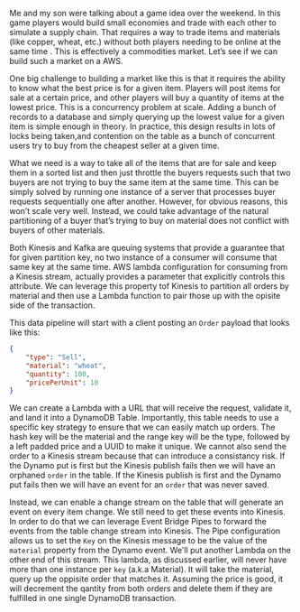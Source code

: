 Me and my son were talking about a game idea over the weekend.
In this game players would build small economies and trade with each other to simulate a supply chain.
That requires a way to trade items and materials (like copper, wheat, etc.) without both players needing to be online at the same time .
This is effectively a commodities market. 
Let’s see if we can build such a market on a AWS.

One big challenge to building a market like this is that it requires the ability to know what the best price is for a given item. 
Players will post items for sale at a certain price, and other players will buy a quantity of items at the lowest price.
This is a concurrency problem at scale. 
Adding a bunch of records to a database and simply querying up the lowest value for a given item is simple enough in theory.
In practice, this design results in lots of locks being taken,and contention on the table as a bunch of concurrent users try to buy from the cheapest seller at a given time.

What we need is a way to take all of the items that are for sale and keep them in a sorted list and then just throttle the buyers requests such that two buyers are not trying to buy the same item at the same time.
This can be simply solved by running one instance of a server that processes buyer requests sequentially one after another.
However, for obvious reasons, this won’t scale very well. 
Instead, we could take advantage of the natural partitioning of a buyer that’s trying to buy on material does not conflict with buyers of other materials.

Both Kinesis and Kafka are queuing systems that provide a guarantee that for given partition key, no two instance of a consumer will consume that same key at the same time.
AWS lambda configuration for consuming from a Kinesis stream, actually provides a parameter that explicitly controls this attribute. 
We can leverage this property tof Kinesis to partition all orders by material and then use a Lambda function to pair those up with the opisite side of the transaction.

This data pipeline will start with a client posting an `Order` payload that looks like this:
```Json
{
    "type": "Sell",
    "material": "wheat",
    "quantity": 100,
    "pricePerUnit": 10
}
```

We can create a Lambda with a URL that will receive the request, validate it, and land it into a DynamoDB Table.
Importantly, this table needs to use a specific key strategy to ensure that we can easily match up orders.
The hash key will be the material and the range key will be the type, followed by a left padded price and a UUID to make it unique.
We cannot also send the order to a Kinesis stream because that can introduce a consistancy risk.
If the Dynamo put is first but the Kinesis publish fails then we will have an orphaned `order` in the table.
If the Kinesis publish is first and the Dynamo put fails then we will have an event for an `order` that was never saved.

Instead, we can enable a change stream on the table that will generate an event on every item change.
We still need to get these events into Kinesis.
In order to do that we can leverage Event Bridge Pipes to forward the events from the table change stream into Kinesis.
The Pipe configuration allows us to set the `Key` on the Kinesis message to be the value of the `material` property from the Dynamo event.
We'll put another Lambda on the other end of this stream.
This lambda, as discussed earlier, will never have more than one instance per `key` (a.k.a Material).
It will take the material, query up the oppisite order that matches it.
Assuming the price is good, it will decrement the qantity from both orders and delete them if they are fulfilled in one single DynamoDB transaction.

